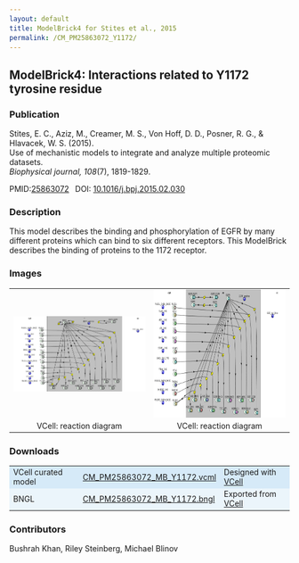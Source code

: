 ```yaml
---
layout: default
title: ModelBrick4 for Stites et al., 2015
permalink: /CM_PM25863072_Y1172/
---
```

## ModelBrick4: Interactions related to Y1172 tyrosine residue

### Publication 

Stites, E. C., Aziz, M., Creamer, M. S., Von Hoff, D. D., Posner, R. G., & Hlavacek, W. S. (2015). <br />
Use of mechanistic models to integrate and analyze multiple proteomic datasets. <br />
<i>Biophysical journal, 108</i>(7), 1819-1829.

 PMID:<a href="https://www.ncbi.nlm.nih.gov/pubmed/25863072">25863072</a>&ensp; 
 DOI: <a href="https://doi.org/10.1016/j.bpj.2015.02.030">10.1016/j.bpj.2015.02.030 </a><br />

### Description
This model describes the binding and phosphorylation of EGFR by many different proteins which can bind to six different receptors. This ModelBrick describes the binding of proteins to the 1172 receptor. 

### Images
<center>
 <table> 
 <tr>
  <td align="center" width="400"><a href="https://modelbricks.github.io/images/Vcellimages/EGFR%201172%20Capture.PNG"><img width="375" align="center" src="/images/Vcellimages/EGFR%201172%20Capture.PNG"/></a></td>
    <td align="center" width="400"><a href="https://modelbricks.github.io/images/Vcellimages/EGFR1172%20reaction%20capture.PNG"><img width="375" align="center" src="/images/Vcellimages/EGFR1172%20reaction%20capture.PNG" height="230"/></a></td>
 </tr>
 <tr>
  <td align="center"> VCell: reaction diagram </td>
   <td align="center"> VCell: reaction diagram </td>
   </tr>
 </table>
</center>

### Downloads 

<center>
 <table>
  <td width="25%" bgcolor="#D6EAF8">VCell curated model </td>
  <td width="40%" bgcolor="#D6EAF8"><a href="/modelbricks/VCML_SBMLfiles/CM_PM25863072_MB_Y1172.vcml">CM_PM25863072_MB_Y1172.vcml</a></td>
  <td width="25%" bgcolor="#D6EAF8"> Designed with <a href="http://vcell.org"> VCell</a></td>
  <tr>
   <td bgcolor="#EBF5FB">BNGL </td>
   <td bgcolor="#EBF5FB"><a href="/modelbricks/VCML_SBMLfiles/CM_PM25863072_MB_Y1172.bngl">CM_PM25863072_MB_Y1172.bngl</a></td>
   <td bgcolor="#EBF5FB"> Exported from <a href="http://vcell.org"> VCell</a></td>
  </tr>
  </table>
</center>

### Contributors
Bushrah Khan, Riley Steinberg, Michael Blinov
 
